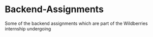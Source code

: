 # Backend-Assignments
Some of the backend assignments which are part of the Wildberries internship undergoing
